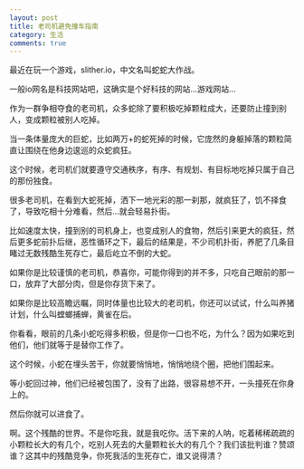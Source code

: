 ```yaml
---
layout: post
title: 老司机避免撞车指南
category: 生活
comments: true
---
```


最近在玩一个游戏，slither.io，中文名叫蛇蛇大作战。

一般io网名是科技网站吧，这确实是个好科技的网站...游戏网站...

作为一群争相夺食的老司机，众多蛇除了要积极吃掉颗粒成大，还要防止撞到别人，变成颗粒被别人吃掉。

当一条体量庞大的巨蛇，比如两万+的蛇死掉的时候，它庞然的身躯掉落的颗粒简直让围绕在他身边逡巡的众蛇疯狂。

这个时候，老司机们就要遵守交通秩序，有序、有规划、有目标地吃掉只属于自己的那份独食。

很多老司机，在看到大蛇死掉，洒下一地光彩的那一刹那，就疯狂了，饥不择食了，导致吃相十分难看，然后...就会轻易扑街。

比如速度太快，撞到别的司机身上，也变成别人的食物，然后引来更大的疯狂，然后更多蛇前扑后继，恶性循环之下，最后的结果是，不少司机扑街，养肥了几条目睹过无数残酷生死存亡，最后屹立不倒的大蛇。

如果你是比较谨慎的老司机，恭喜你，可能你得到的并不多，只吃自己眼前的那一口，放弃了大部分肉，但是你存货下来了。

如果你是比较高瞻远瞩，同时体量也比较大的老司机，你还可以试试，什么叫养猪计划，什么叫螳螂捕蝉，黄雀在后。

你看看，眼前的几条小蛇吃得多积极，但是你一口也不吃，为什么？因为如果吃到他们，他们就等于是替你工作了。

这个时候，小蛇在埋头苦干，你就要悄悄地，悄悄地绕个圈，把他们围起来。

等小蛇回过神，他们已经被包围了，没有了出路，很容易想不开，一头撞死在你身上的。

然后你就可以进食了。

啊。这个残酷的世界。不是你吃我，就是我吃你。活下来的人呐，吃着稀稀疏疏的小颗粒长大的有几个，吃别人死去的大量颗粒长大的有几个？我们该批判谁？赞颂谁？这其中的残酷竞争，你死我活的生死存亡，谁又说得清？
